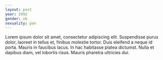 ```yaml
---
layout: post
year: 1992
gender: nb
sexuality: pan
---
```


Lorem ipsum dolor sit amet, consectetur adipiscing elit. Suspendisse purus dolor, laoreet in tellus et, finibus molestie tortor. Duis eleifend a neque id porta. Mauris in faucibus lacus. In hac habitasse platea dictumst. Nulla et dapibus diam, vel lobortis risus. Mauris pharetra ultricies dui. 
